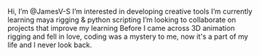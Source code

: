 Hi, I’m @JamesV-S
I’m interested in developing creative tools
I’m currently learning maya rigging & python scripting
I’m looking to collaborate on projects that improve my learning
Before I came across 3D animation rigging and fell in love,
coding was a mystery to me, now it's a part of my life and I never look back.
